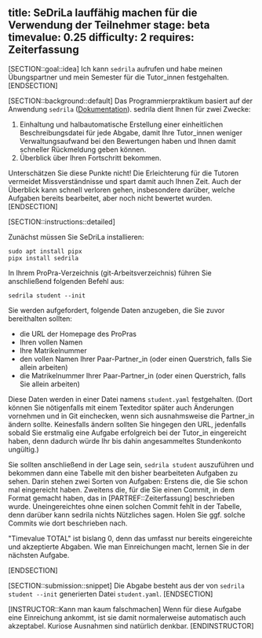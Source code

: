 title: SeDriLa lauffähig machen für die Verwendung der Teilnehmer
stage: beta
timevalue: 0.25
difficulty: 2
requires: Zeiterfassung
---

[SECTION::goal::idea]
Ich kann `sedrila` aufrufen und habe meinen Übungspartner und mein Semester
für die Tutor\_innen festgehalten.
[ENDSECTION]

[SECTION::background::default]
Das Programmierpraktikum basiert auf der Anwendung `sedrila`
([Dokumentation](https://sedrila.readthedocs.io/en/latest/)).
sedrila dient Ihnen für zwei Zwecke:

1. Einhaltung und halbautomatische Erstellung einer einheitlichen Beschreibungsdatei
   für jede Abgabe, damit Ihre Tutor\_innen weniger
   Verwaltungsaufwand bei den Bewertungen haben und Ihnen damit
   schneller Rückmeldung geben können.
2. Überblick über Ihren Fortschritt bekommen.

Unterschätzen Sie diese Punkte nicht!
Die Erleichterung für die Tutoren vermeidet Missverständnisse und spart damit auch Ihnen Zeit.
Auch der Überblick kann schnell verloren gehen, insbesondere darüber, welche
Aufgaben bereits bearbeitet, aber noch nicht bewertet wurden.
[ENDSECTION]

[SECTION::instructions::detailed]

Zunächst müssen Sie SeDriLa installieren:

```
sudo apt install pipx
pipx install sedrila
```

In Ihrem ProPra-Verzeichnis (git-Arbeitsverzeichnis) führen Sie anschließend folgenden Befehl aus:

```
sedrila student --init
```

Sie werden aufgefordert, folgende Daten anzugeben, die Sie zuvor bereithalten sollten:

- die URL der Homepage des ProPras
- Ihren vollen Namen
- Ihre Matrikelnummer
- den vollen Namen Ihrer Paar-Partner_in (oder einen Querstrich, falls Sie allein arbeiten)
- die Matrikelnummer Ihrer Paar-Partner_in (oder einen Querstrich, falls Sie allein arbeiten)

Diese Daten werden in einer Datei namens `student.yaml` festgehalten.
(Dort können Sie nötigenfalls mit einem Texteditor später auch Änderungen vornehmen
und in Git einchecken, wenn sich ausnahmsweise die Partner_in ändern sollte.
Keinesfalls ändern sollten Sie hingegen den URL, jedenfalls sobald Sie erstmalig eine Aufgabe
erfolgreich bei der Tutor_in eingereicht haben, denn dadurch würde Ihr bis dahin angesammeltes
Stundenkonto ungültig.)

Sie sollten anschließend in der Lage sein, `sedrila student` auszuführen und
bekommen dann eine Tabelle mit den bisher bearbeiteten Aufgaben zu sehen.
Darin stehen zwei Sorten von Aufgaben:
Erstens die, die Sie schon mal eingereicht haben.
Zweitens die, für die Sie einen Commit, in dem Format gemacht haben,
das in [PARTREF::Zeiterfassung] beschrieben wurde.
Uneingereichtes ohne einen solchen Commit fehlt in der Tabelle, denn darüber kann sedrila nichts
Nützliches sagen. Holen Sie ggf. solche Commits wie dort beschrieben nach.

"Timevalue TOTAL" ist bislang 0, denn das umfasst nur bereits eingereichte und akzeptierte Abgaben.
Wie man Einreichungen macht, lernen Sie in der nächsten Aufgabe.

[ENDSECTION]

[SECTION::submission::snippet]
Die Abgabe besteht aus der von `sedrila student --init`
generierten Datei `student.yaml`.
[ENDSECTION]

[INSTRUCTOR::Kann man kaum falschmachen]
Wenn für diese Aufgabe eine Einreichung ankommt,
ist sie damit normalerweise automatisch auch akzeptabel.
Kuriose Ausnahmen sind natürlich denkbar.
[ENDINSTRUCTOR]
